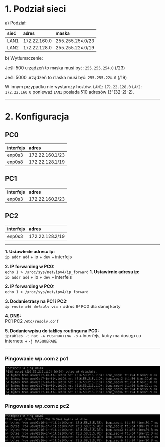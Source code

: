 ﻿# 1. Podział sieci

a) Podział:

| sieć | adres | maska |
|:-----|:------|:------|
| LAN1 | 172.22.160.0 | 255.255.254.0/23 |
| LAN2 | 172.22.128.0 | 255.255.224.0/19 |
  
b) Wytłumaczenie:

Jeśli 500 urządzeń to maska musi być: ``255.255.254.0`` (/23)
  
Jeśli 5000 urządzeń to maska musi być: ``255.255.224.0`` (/19)

W innym przypadku nie wystarczy hostów.
``LAN1``: ``172.22.128.0``
``LAN2``: ``172.22.160.0`` ponieważ ``LAN1`` posiada 510 adresów (2^(32-2)-2).

--------------

# 2. Konfiguracja

PC0
---
|  interfejs   | adres  |
|:-------------| :------| 
| enp0s3 | 172.22.160.1/23  |
| enp0s8 | 172.22.128.1/19  |


PC1
---
|  interfejs   | adres  |
|:-------------| :------|
| enp0s3 | 172.22.160.2/23 | 


PC2
---
|  interfejs   | adres  |
|:-------------| :------| 
| enp0s3 | 172.22.128.2/19 |

--------------

**1. Ustawienie adresu ip:**  
``ip addr add`` + ip + ``dev`` + interfejs  

**2. IP forwarding w PC0:**  
``echo 1 > /proc/sys/net/ipv4/ip_forward``
**1. Ustawienie adresu ip:**  
``ip addr add`` + ip + ``dev`` + interfejs  

**2. IP forwarding w PC0:**  
``echo 1 > /proc/sys/net/ipv4/ip_forward``

**3. Dodanie trasy na PC1 i PC2:**  
``ip route add default via`` + adres IP PC0 dla danej karty

**4. DNS:**  
PC1 PC2
``/etc/resolv.conf``  

**5. Dodanie wpisu do tablicy routingu na PC0:**  
``iptables -t nat -A POSTROUTING -o`` + interfejs, który ma dostęp do internetu + ``-j MASQUERADE``

--------------

### Pingowanie wp.com z pc1
 ![pc1](pc1.png)


### Pingowanie wp.com z pc2
 ![pc2](pc2.png)



